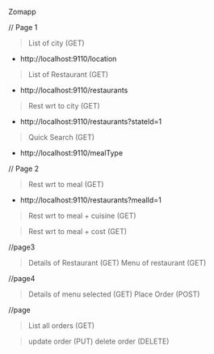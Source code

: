 Zomapp

// Page 1
> List of city (GET)
* http://localhost:9110/location

> List of Restaurant (GET)
* http://localhost:9110/restaurants

> Rest wrt to city (GET)
* http://localhost:9110/restaurants?stateId=1

> Quick Search (GET)
* http://localhost:9110/mealType

// Page 2
> Rest wrt to meal (GET)
* http://localhost:9110/restaurants?mealId=1

> Rest wrt to meal + cuisine (GET)

> Rest wrt to meal + cost (GET)

//page3
> Details of Restaurant (GET)
> Menu of restaurant (GET)

//page4
> Details of menu selected (GET)
> Place Order (POST)

//page
> List all orders (GET)

> update order (PUT)
> delete order (DELETE)
